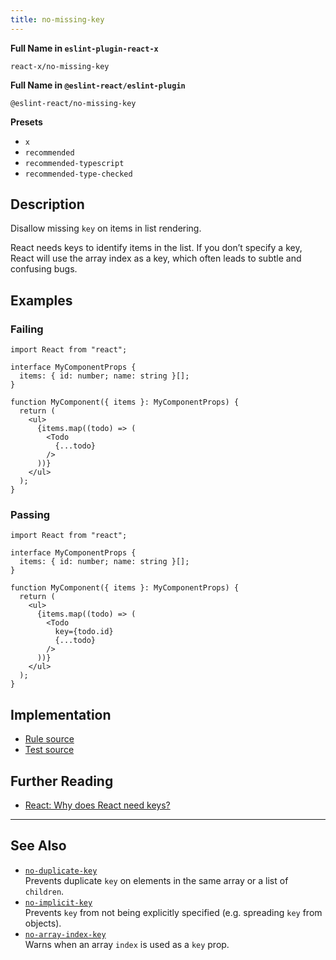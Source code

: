 ```yaml
---
title: no-missing-key
---
```


**Full Name in `eslint-plugin-react-x`**

```plain copy
react-x/no-missing-key
```

**Full Name in `@eslint-react/eslint-plugin`**

```plain copy
@eslint-react/no-missing-key
```

**Presets**

- `x`
- `recommended`
- `recommended-typescript`
- `recommended-type-checked`

## Description

Disallow missing `key` on items in list rendering.

React needs keys to identify items in the list. If you don’t specify a key, React will use the array index as a key, which often leads to subtle and confusing bugs.

## Examples

### Failing

```tsx
import React from "react";

interface MyComponentProps {
  items: { id: number; name: string }[];
}

function MyComponent({ items }: MyComponentProps) {
  return (
    <ul>
      {items.map((todo) => (
        <Todo
          {...todo}
        />
      ))}
    </ul>
  );
}
```

### Passing

```tsx
import React from "react";

interface MyComponentProps {
  items: { id: number; name: string }[];
}

function MyComponent({ items }: MyComponentProps) {
  return (
    <ul>
      {items.map((todo) => (
        <Todo
          key={todo.id}
          {...todo}
        />
      ))}
    </ul>
  );
}
```

## Implementation

- [Rule source](https://github.com/Rel1cx/eslint-react/tree/main/packages/plugins/eslint-plugin-react-x/src/rules/no-missing-key.ts)
- [Test source](https://github.com/Rel1cx/eslint-react/tree/main/packages/plugins/eslint-plugin-react-x/src/rules/no-missing-key.spec.ts)

## Further Reading

- [React: Why does React need keys?](https://react.dev/learn/rendering-lists#why-does-react-need-keys)

---

## See Also

- [`no-duplicate-key`](./no-duplicate-key)\
  Prevents duplicate `key` on elements in the same array or a list of `children`.
- [`no-implicit-key`](./no-implicit-key)\
  Prevents `key` from not being explicitly specified (e.g. spreading `key` from objects).
- [`no-array-index-key`](./no-array-index-key)\
  Warns when an array `index` is used as a `key` prop.
